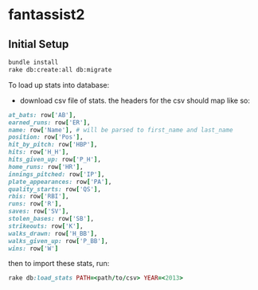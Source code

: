 fantassist2
===========

## Initial Setup
```bash
bundle install
rake db:create:all db:migrate
```

To load up stats into database:
* download csv file of stats. the headers for the csv should map like so:

```ruby
at_bats: row['AB'],
earned_runs: row['ER'],
name: row['Name'], # will be parsed to first_name and last_name
position: row['Pos'],
hit_by_pitch: row['HBP'],
hits: row['H_H'],
hits_given_up: row['P_H'],
home_runs: row['HR'],
innings_pitched: row['IP'],
plate_appearances: row['PA'],
quality_starts: row['QS'],
rbis: row['RBI'],
runs: row['R'],
saves: row['SV'],
stolen_bases: row['SB'],
strikeouts: row['K'],
walks_drawn: row['H_BB'],
walks_given_up: row['P_BB'],
wins: row['W']
```

then to import these stats, run:
```ruby
rake db:load_stats PATH=<path/to/csv> YEAR=<2013>
```
